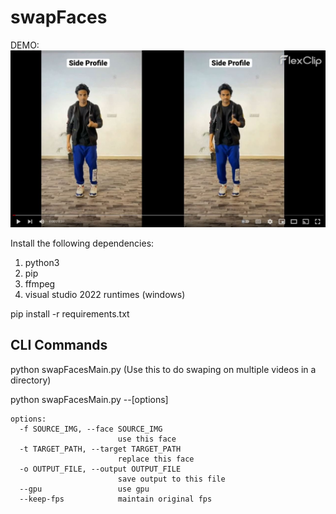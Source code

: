 # swapFaces

DEMO:
[![demo1-jpg](demo.jpg)](https://youtu.be/d8F3Scsrhog)



Install the following dependencies:

1. python3
2. pip
3. ffmpeg
4. visual studio 2022 runtimes (windows)

pip install -r requirements.txt

## CLI Commands
python swapFacesMain.py (Use this to do swaping on multiple videos in a directory)

python swapFacesMain.py --[options]

```
options:
  -f SOURCE_IMG, --face SOURCE_IMG
                        use this face
  -t TARGET_PATH, --target TARGET_PATH
                        replace this face
  -o OUTPUT_FILE, --output OUTPUT_FILE
                        save output to this file
  --gpu                 use gpu
  --keep-fps            maintain original fps
```